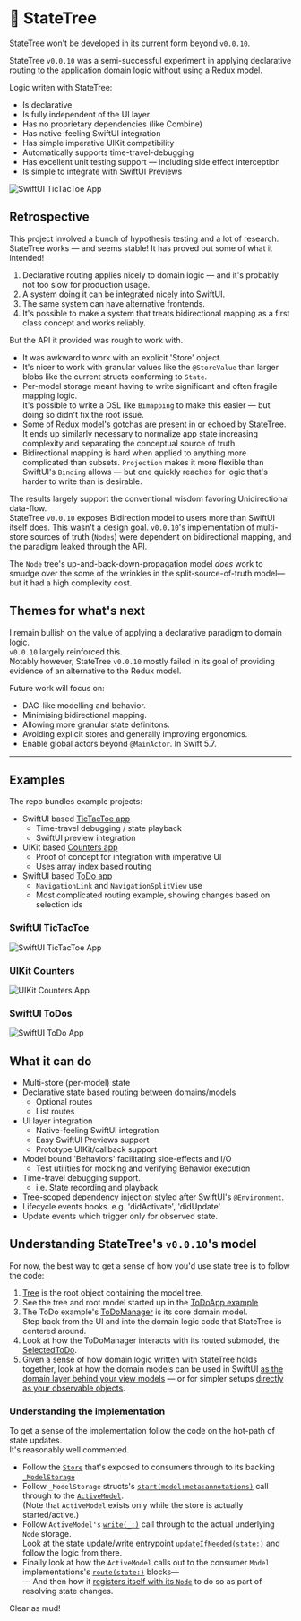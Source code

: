 # 🌳 StateTree

StateTree won't be developed in its current form beyond `v0.0.10`.

StateTree `v0.0.10` was a semi-successful experiment in applying declarative
routing to the application domain logic without using a Redux model.

Logic writen with StateTree:
* Is declarative
* Is fully independent of the UI layer
* Has no proprietary dependencies (like Combine)
* Has native-feeling SwiftUI integration
* Has simple imperative UIKit compatibility
* Automatically supports time-travel-debugging
* Has excellent unit testing support — including side effect interception
* Is simple to integrate with SwiftUI Previews

![SwiftUI TicTacToe App](https://user-images.githubusercontent.com/509838/210757910-6cf03b58-0e39-4c3b-828e-c50c253c3ffe.gif)

## Retrospective

This project involved a bunch of hypothesis testing and a lot of research.
StateTree works — and seems stable! It has proved out some of what it intended!

1. Declarative routing applies nicely to domain logic — and
   it's probably not too slow for production usage.
2. A system doing it can be integrated nicely into SwiftUI.
3. The same system can have alternative frontends.
4. It's possible to make a system that treats bidirectional
   mapping as a first class concept and works reliably.

But the API it provided was rough to work with.

* It was awkward to work with an explicit 'Store' object.
* It's nicer to work with granular values like the `@StoreValue`
  than larger blobs like the current structs conforming to `State`.
* Per-model storage meant having to write significant and often fragile
  mapping logic.  
  It's possible to write a DSL like `Bimapping` to make this easier — but
  doing so didn't fix the root issue.
* Some of Redux model's gotchas are present in or echoed by StateTree.
  It ends up similarly necessary to normalize app state increasing complexity and
  separating the conceptual source of truth.
* Bidirectional mapping is hard when applied to anything more complicated
  than subsets. `Projection` makes it more flexible than SwiftUI's `Binding` allows
  — but one quickly reaches for logic that's harder to write than is desirable.

The results largely support the conventional wisdom favoring Unidirectional data-flow.  
StateTree `v0.0.10` exposes Bidirection model to users more than SwiftUI itself does.
This wasn't a design goal. `v0.0.10`'s implementation of multi-store sources of truth
(`Nodes`) were dependent on bidirectional mapping, and the paradigm leaked through the API.

The `Node` tree's up-and-back-down-propagation model *does* work to smudge over the some
of the wrinkles in the split-source-of-truth model—but it had a high complexity cost.

## Themes for what's next

I remain bullish on the value of applying a declarative paradigm to domain logic.  
`v0.0.10` largely reinforced this.  
Notably however, StateTree `v0.0.10` mostly failed in its goal of providing evidence
of an alternative to the Redux model.  

Future work will focus on:
* DAG-like modelling and behavior.
* Minimising bidirectional mapping.
* Allowing more granular state definitons.
* Avoiding explicit stores and generally improving ergonomics.
* Enable global actors beyond `@MainActor`. In Swift 5.7.

-----

## Examples

The repo bundles example projects:
* SwiftUI based [TicTacToe app](https://github.com/GoodHatsLLC/StateTree/tree/main/Examples/TicTacToe)
    * Time-travel debugging / state playback
    * SwiftUI preview integration
* UIKit based [Counters app](https://github.com/GoodHatsLLC/StateTree/tree/main/Examples/Counter)
    * Proof of concept for integration with imperative UI
    * Uses array index based routing
* SwiftUI based [ToDo app](https://github.com/GoodHatsLLC/StateTree/tree/main/Examples/ToDo)
    * `NavigationLink` and `NavigationSplitView` use
    * Most complicated routing example, showing changes based on selection ids

### SwiftUI TicTacToe
![SwiftUI TicTacToe App](https://user-images.githubusercontent.com/509838/201757307-b719a9e1-4a03-4186-9375-452975d986d8.gif)

### UIKit Counters
![UIKit Counters App](https://user-images.githubusercontent.com/509838/204498714-a519ae4b-cfb3-4fa9-b9d7-309a17435027.gif)

### SwiftUI ToDos
![SwiftUI ToDo App](https://user-images.githubusercontent.com/509838/204482543-c5ba1524-790f-4654-b764-d49593007b67.gif)

## What it can do
* Multi-store (per-model) state
* Declarative state based routing between domains/models
    * Optional routes
    * List routes
* UI layer integration 
    * Native-feeling SwiftUI integration
    * Easy SwiftUI Previews support
    * Prototype UIKit/callback support
* Model bound 'Behaviors' facilitating side-effects and I/O
    * Test utilities for mocking and verifying Behavior execution
* Time-travel debugging support. 
    * i.e. State recording and playback.
* Tree-scoped dependency injection styled after SwiftUI's `@Environment`.
* Lifecycle events hooks. e.g. 'didActivate', 'didUpdate'
* Update events which trigger only for observed state.

## Understanding StateTree's `v0.0.10`'s model

For now, the best way to get a sense of how you'd use state tree is to follow the code:

1. [Tree](https://github.com/GoodHatsLLC/StateTree/blob/main/Sources/Tree/Tree.swift) is the root object containing the model tree.
2. See the tree and root model started up in the [ToDoApp example](https://github.com/GoodHatsLLC/StateTree/blob/main/Examples/ToDo/ToDo/ToDoApp.swift)
3. The ToDo example's [ToDoManager](https://github.com/GoodHatsLLC/StateTree/blob/main/Examples/ToDo/ToDoSupport/Sources/ToDoDomain/ToDoManager.swift) is its core domain model.  
Step back from the UI and into the domain logic code that StateTree is centered around. 
4. Look at how the ToDoManager interacts with its routed submodel, the [SelectedToDo](https://github.com/GoodHatsLLC/StateTree/blob/main/Examples/ToDo/ToDoSupport/Sources/ToDoDomain/SelectedToDo.swift).
5. Given a sense of how domain logic written with StateTree holds together, look at how the domain models can be used in SwiftUI [as the domain layer behind your view models](https://github.com/GoodHatsLLC/StateTree/tree/main/Examples/ToDo/ToDoSupport/Sources/ToDoUI/Selected) — or for simpler setups [directly as your observable objects](https://github.com/GoodHatsLLC/StateTree/blob/main/Examples/TicTacToe/GameSupport/Sources/GameUI/ScoreBoardView.swift).

### Understanding the implementation

To get a sense of the implementation follow the code on the hot-path of state updates.  
It's reasonably well commented.

* Follow the [`Store`](https://github.com/GoodHatsLLC/StateTree/blob/main/Sources/Model/Model/Store.swift) that's exposed to consumers through to its backing [`_ModelStorage`](https://github.com/GoodHatsLLC/StateTree/blob/main/Sources/Model/Model/Storage/_ModelStorage.swift)
* Follow `_ModelStorage` structs's [`start(model:meta:annotations)`](https://github.com/GoodHatsLLC/StateTree/blob/main/Sources/Model/Model/Storage/_ModelStorage.swift#L211) call through to the [`ActiveModel`](https://github.com/GoodHatsLLC/StateTree/blob/main/Sources/Model/Model/Storage/ActiveModel.swift).  
(Note that `ActiveModel` exists only while the store is actually started/active.)
* Follow `ActiveModel's` [`write(_:)`](https://github.com/GoodHatsLLC/StateTree/blob/main/Sources/Model/Model/Storage/ActiveModel.swift#L369) call through to the actual underlying `Node` storage.  
Look at the state update/write entrypoint [`updateIfNeeded(state:)`](https://github.com/GoodHatsLLC/StateTree/blob/main/Sources/Node/Node.swift#L171) and follow the logic from there.
* Finally look at how the `ActiveModel` calls out to the consumer `Model` implementations's [`route(state:)`](https://github.com/GoodHatsLLC/StateTree/blob/main/Sources/Model/Model/Storage/ActiveModel.swift#L405) blocks—  
— And then how it [registers itself with its `Node`](https://github.com/GoodHatsLLC/StateTree/blob/main/Sources/Model/Model/Storage/ActiveModel.swift#L236) to do so as part of resolving state changes.

Clear as mud!
